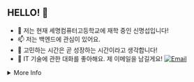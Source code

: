 ## HELLO! 🌻

- 👯 저는 현재 세명컴퓨터고등학교에 재학 중인 신명섭입니다!
- 📫 저는 백엔드에 관심이 있어요.
- 🔭 고민하는 시간은 곧 성장하는 시간이라고 생각합니다!
- 💬 IT 기술에 관한 대화를 좋아해요. 제 이메일을 남길게요! [![Email](https://img.shields.io/badge/Email-shinms0519@gmail.com-blue?style=flat-square&logo=gmail)](mailto:shinms0519@gmail.com)

<details>
<summary>
  More Info
</summary>

## Tech Stack

### **Language** 📜

![Python](https://img.shields.io/badge/Python-3776AB?logo=python&logoColor=white&style=for-the-badge)
![JavaScript](https://img.shields.io/badge/JavaScript-F7DF1E?logo=javascript&logoColor=black&style=for-the-badge)
![TypeScript](https://img.shields.io/badge/TypeScript-3178C6?logo=typescript&logoColor=white&style=for-the-badge)

### **Framework** 🛠️

![Nest.js](https://img.shields.io/badge/Nest.js-%23E0234E.svg?style=for-the-badge&logo=NestJS&logoColor=white)
[![express.js](https://img.shields.io/badge/Express.js-000000?style=for-the-badge&logo=Express&logoColor=white)](https://expressjs.com)
![flask](https://img.shields.io/badge/flask-000000?style=for-the-badge&logo=flask&logoColor=white)
![FastAPI](https://img.shields.io/badge/FastAPI-009688?style=for-the-badge&logo=fastapi&logoColor=white)

### **Tools** 🔨

![VSC](https://img.shields.io/badge/VSCode-007ACC?logo=visualstudiocode&logoColor=white&style=for-the-badge)
![Postman](https://img.shields.io/badge/postman-f06c38?logo=postman&logoColor=white&style=for-the-badge)
![Git](https://img.shields.io/badge/git-F05032?logo=git&logoColor=white&style=for-the-badge)
![GitHub](https://img.shields.io/badge/github-181717?logo=github&logoColor=white&style=for-the-badge)
![Notion](https://img.shields.io/badge/notion-000000?logo=notion&logoColor=white&style=for-the-badge)
![Slack](https://img.shields.io/badge/slack-4A154B?logo=slack&logoColor=white&style=for-the-badge)

### **Cloud** ☁️

![AWS](https://img.shields.io/badge/AWS-232F3E?logo=amazonaws&logoColor=white&style=for-the-badge)

## Prize 🏆

1. **AWS Gameday** 1위

   - AWS Gameday League of Legends Esports Edition에서 1등을 하여 2023 리그 오브 레전드 월즈 결승전을 관람했습니다!

2. **SK SmarTeenApp+ Challenge 2023** 최우수상

   - SK플래닛에서 주관하는 대회에서 최우수상을 수상했습니다!

3. **AI for ESG** 대상
   - Google.org에서 후원하는 대회에서 대상을 수상했습니다!

## Contact

[![Email](https://img.shields.io/badge/email-ED2939?logo=gmail&logoColor=white&style=for-the-badge)](mailto:shinms0519@gmail.com)

[![Instagram](https://img.shields.io/badge/Instagram-E4405F?logo=instagram&logoColor=white&style=for-the-badge)](https://www.instagram.com/console.count/)

</details>

